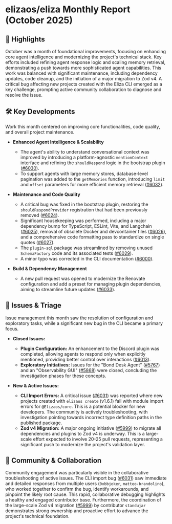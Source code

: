 # elizaos/eliza Monthly Report (October 2025)

## 🚀 Highlights
October was a month of foundational improvements, focusing on enhancing core agent intelligence and modernizing the project's technical stack. Key efforts included refining agent response logic and scaling memory retrieval, demonstrating a push towards more sophisticated agent capabilities. This work was balanced with significant maintenance, including dependency updates, code cleanup, and the initiation of a major migration to Zod v4. A critical bug affecting new projects created with the Eliza CLI emerged as a key challenge, prompting active community collaboration to diagnose and resolve the issue.

## 🛠️ Key Developments
Work this month centered on improving core functionalities, code quality, and overall project maintenance.

-   **Enhanced Agent Intelligence & Scalability**
    -   The agent's ability to understand conversational context was improved by introducing a platform-agnostic `mentionContext` interface and refining the `shouldRespond` logic in the bootstrap plugin ([#6030](https://github.com/elizaos/eliza/pull/6030)).
    -   To support agents with large memory stores, database-level pagination was added to the `getMemories` function, introducing `limit` and `offset` parameters for more efficient memory retrieval ([#6032](https://github.com/elizaos/eliza/pull/6032)).

-   **Maintenance and Code Quality**
    -   A critical bug was fixed in the bootstrap plugin, restoring the `shouldRespondProvider` registration that had been previously removed ([#6024](https://github.com/elizaos/eliza/pull/6024)).
    -   Significant housekeeping was performed, including a major dependency bump for TypeScript, ESLint, Vite, and Langchain ([#6025](https://github.com/elizaos/eliza/pull/6025)), removal of obsolete Docker and devcontainer files ([#6026](https://github.com/elizaos/eliza/pull/6026)), and a comprehensive code formatting pass to standardize on single quotes ([#6027](https://github.com/elizaos/eliza/pull/6027)).
    -   The `plugin-sql` package was streamlined by removing unused `SchemaFactory` code and its associated tests ([#6029](https://github.com/elizaos/eliza/pull/6029)).
    -   A minor typo was corrected in the CLI documentation ([#6000](https://github.com/elizaos/eliza/pull/6000)).

-   **Build & Dependency Management**
    -   A new pull request was opened to modernize the Renovate configuration and add a preset for managing plugin dependencies, aiming to streamline future updates ([#6033](https://github.com/elizaos/eliza/pull/6033)).

## 🐛 Issues & Triage
Issue management this month saw the resolution of configuration and exploratory tasks, while a significant new bug in the CLI became a primary focus.

-   **Closed Issues:**
    -   **Plugin Configuration:** An enhancement to the Discord plugin was completed, allowing agents to respond only when explicitly mentioned, providing better control over interactions ([#6013](https://github.com/elizaos/eliza/issues/6013)).
    -   **Exploratory Initiatives:** Issues for the "Bond Desk Agent" ([#5767](https://github.com/elizaos/eliza/issues/5767)) and an "Observability GUI" ([#5868](https://github.com/elizaos/eliza/issues/5868)) were closed, concluding the investigation phases for these concepts.

-   **New & Active Issues:**
    -   **CLI Import Errors:** A critical issue ([#6031](https://github.com/elizaos/eliza/issues/6031)) was reported where new projects created with `elizaos create` (v1.6.1) fail with module import errors for `@Elizaos/core`. This is a potential blocker for new developers. The community is actively troubleshooting, with investigation pointing towards incorrect type definition paths in the published package.
    -   **Zod v4 Migration:** A major ongoing initiative ([#5999](https://github.com/elizaos/eliza/issues/5999)) to migrate all dependencies and plugins to Zod v4 is underway. This is a large-scale effort expected to involve 20-25 pull requests, representing a significant push to modernize the project's validation layer.

## 💬 Community & Collaboration
Community engagement was particularly visible in the collaborative troubleshooting of active issues. The CLI import bug ([#6031](https://github.com/elizaos/eliza/issues/6031)) saw immediate and detailed responses from multiple users (`0xbbjoker`, `matteo-brandolino`), who worked together to confirm the bug, identify workarounds, and pinpoint the likely root cause. This rapid, collaborative debugging highlights a healthy and engaged contributor base. Furthermore, the coordination of the large-scale Zod v4 migration ([#5999](https://github.com/elizaos/eliza/issues/5999)) by contributor `standujar` demonstrates strong ownership and proactive effort to advance the project's technical foundation.